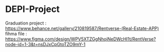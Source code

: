 # DEPI-Project
Graduation project : https://www.behance.net/gallery/210819587/Rentverse-(Real-Estate-APP)
fihma file : https://www.figma.com/design/WPV5XTZGgNhojNeDWcHI1t/RentVerse?node-id=1-3&t=nsDJxCpGtoTZO9mY-1
